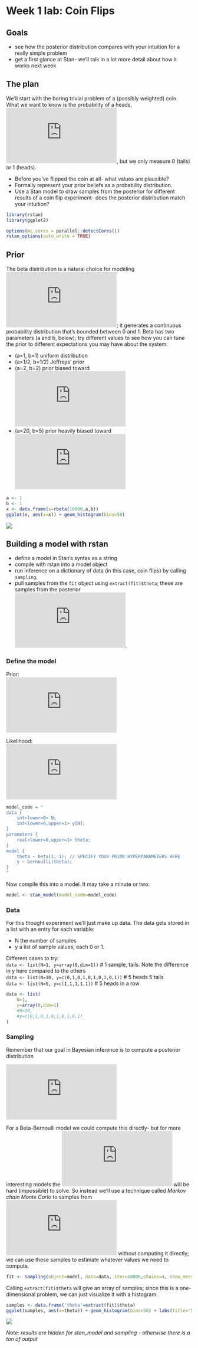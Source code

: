 Week 1 lab: Coin Flips
================

## Goals

  - see how the posterior distribution compares with your intuition for
    a really simple problem  
  - get a first glance at Stan- we’ll talk in a lot more detail about
    how it works next week

## The plan

We’ll start with the boring trivial problem of a (possibly weighted)
coin. What we want to know is the probability of a heads,
![\\theta](https://latex.codecogs.com/png.latex?%5Ctheta "\\theta"), but
we only measure 0 (tails) or 1 (heads).

  - Before you’ve flipped the coin at all- what values are plausible?  
  - Formally represent your prior beliefs as a probability
    distribution.  
  - Use a Stan model to draw samples from the posterior for different
    results of a coin flip experiment- does the posterior distribution
    match your intuition?

<!-- end list -->

``` r
library(rstan)
library(ggplot2)

options(mc.cores = parallel::detectCores())
rstan_options(auto_write = TRUE)
```

## Prior

The beta distribution is a natural choice for modeling
![\\theta](https://latex.codecogs.com/png.latex?%5Ctheta "\\theta"); it
generates a continuous probability distribution that’s bounded between 0
and 1. Beta has two parameters (a and b, below); try different values to
see how you can tune the prior to different expectations you may have
about the system:

  - (a=1, b=1) uniform distribution  
  - (a=1/2, b=1/2) Jeffreys’ prior  
  - (a=2, b=2) prior biased toward
    ![\\theta=0.5](https://latex.codecogs.com/png.latex?%5Ctheta%3D0.5
    "\\theta=0.5")  
  - (a=20, b=5) prior heavily biased toward
    ![\\theta=0.8](https://latex.codecogs.com/png.latex?%5Ctheta%3D0.8
    "\\theta=0.8")

<!-- end list -->

``` r
a <- 1
b <- 1
x <- data.frame(x=rbeta(10000,a,b))
ggplot(x, aes(x=x)) + geom_histogram(bins=50)
```

![](01b_coin_flips_files/figure-gfm/plot-prior-1.png)<!-- -->

## Building a model with rstan

  - define a model in Stan’s syntax as a string  
  - compile with rstan into a model object  
  - run inference on a dictionary of data (in this case, coin flips) by
    calling `sampling`.  
  - pull samples from the `fit` object using `extract(fit)$theta`; these
    are samples from the posterior
    ![P(\\theta|data)](https://latex.codecogs.com/png.latex?P%28%5Ctheta%7Cdata%29
    "P(\\theta|data)").

### Define the model

Prior:  
![\\theta \\sim
beta(a,b)](https://latex.codecogs.com/png.latex?%5Ctheta%20%5Csim%20beta%28a%2Cb%29
"\\theta \\sim beta(a,b)")

Likelihood:  
![y \\sim
Bernoulli(\\theta)](https://latex.codecogs.com/png.latex?y%20%5Csim%20Bernoulli%28%5Ctheta%29
"y \\sim Bernoulli(\\theta)")

``` r
model_code = "
data {
    int<lower=0> N;
    int<lower=0,upper=1> y[N];
}
parameters {
    real<lower=0,upper=1> theta;
}
model {
    theta ~ beta(1, 1); // SPECIFY YOUR PRIOR HYPERPARAMETERS HERE
    y ~ bernoulli(theta);
}
"
```

Now compile this into a model. It may take a minute or two:

``` r
model <- stan_model(model_code=model_code)
```

### Data

For this thought experiment we’ll just make up data. The data gets
stored in a list with an entry for each variable:

  - N the number of samples  
  - y a list of sample values, each 0 or 1.

Different cases to try:  
`data <- list(N=1, y=array(0,dim=1))` \# 1 sample, tails. Note the
difference in y here compared to the others  
`data <- list(N=10, y=c(0,1,0,1,0,1,0,1,0,1))` \# 5 heads 5 tails  
`data <- list(N=5, y=c(1,1,1,1,1))` \# 5 heads in a row

``` r
data <- list(
    N=1,
    y=array(0,dim=1)
    #N=10,
    #y=c(0,1,0,1,0,1,0,1,0,1)
)
```

### Sampling

Remember that our goal in Bayesian inference is to compute a posterior
distribution

![P(\\theta|x)=\\frac{P(x|\\theta)P(\\theta)}{P(x)}](https://latex.codecogs.com/png.latex?P%28%5Ctheta%7Cx%29%3D%5Cfrac%7BP%28x%7C%5Ctheta%29P%28%5Ctheta%29%7D%7BP%28x%29%7D
"P(\\theta|x)=\\frac{P(x|\\theta)P(\\theta)}{P(x)}")

For a Beta-Bernoulli model we could compute this directly- but for more
interesting models the
![P(x)](https://latex.codecogs.com/png.latex?P%28x%29 "P(x)") will be
hard (impossible) to solve. So instead we’ll use a technique called
*Markov chain Monte Carlo* to samples from
![P(\\theta|x)](https://latex.codecogs.com/png.latex?P%28%5Ctheta%7Cx%29
"P(\\theta|x)") without computing it directly; we can use these samples
to estimate whatever values we need to
compute.

``` r
fit <- sampling(object=model, data=data, iter=10000,chains=4, show_messages=FALSE)
```

Calling `extract(fit)$theta` will give an array of samples; since this
is a one-dimensional problem, we can just visualize it with a histogram:

``` r
samples <- data.frame('theta'=extract(fit)$theta)
ggplot(samples, aes(x=theta)) + geom_histogram(bins=50) + labs(title='Samples from posterior')
```

![](01b_coin_flips_files/figure-gfm/plot-posterior-samples-1.png)<!-- -->

*Note: results are hidden for stan\_model and sampling - otherwise there
is a ton of output*

